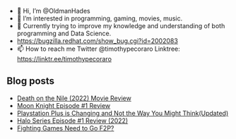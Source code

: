 - 👋 Hi, I’m @OldmanHades
- 👀 I’m interested in programming, gaming, movies, music.
- 🌱 Currently trying to improve my knowledge and understanding of both programming and Data Science.
- https://bugzilla.redhat.com/show_bug.cgi?id=2002083
- 📫 How to reach me Twitter @timothypecoraro
Linktree: https://linktr.ee/timothypecoraro

## Blog posts
<!-- BLOG-POST-LIST:START -->
- [Death on the Nile &lpar;2022&rpar; Movie Review](https://medium.com/@timothypecoraro/death-on-the-nile-2022-movie-review-42063eab3d77?source=rss-5097f5c9b801------2)
- [Moon Knight Episode #1 Review](https://medium.com/@timothypecoraro/moon-knight-episode-1-review-5c2c412817fa?source=rss-5097f5c9b801------2)
- [Playstation Plus is Changing and Not the Way You Might Think&lpar;Updated&rpar;](https://medium.com/@timothypecoraro/playstation-plus-is-changing-and-not-the-way-you-might-think-6234d4c6f791?source=rss-5097f5c9b801------2)
- [Halo Series Episode #1 Review &lpar;2022&rpar;](https://medium.com/@timothypecoraro/halo-series-episode-1-review-2022-bee1cc912bf8?source=rss-5097f5c9b801------2)
- [Fighting Games Need to Go F2P?](https://medium.com/@timothypecoraro/fighting-games-need-to-go-f2p-760a9e835d0d?source=rss-5097f5c9b801------2)
<!-- BLOG-POST-LIST:END -->
